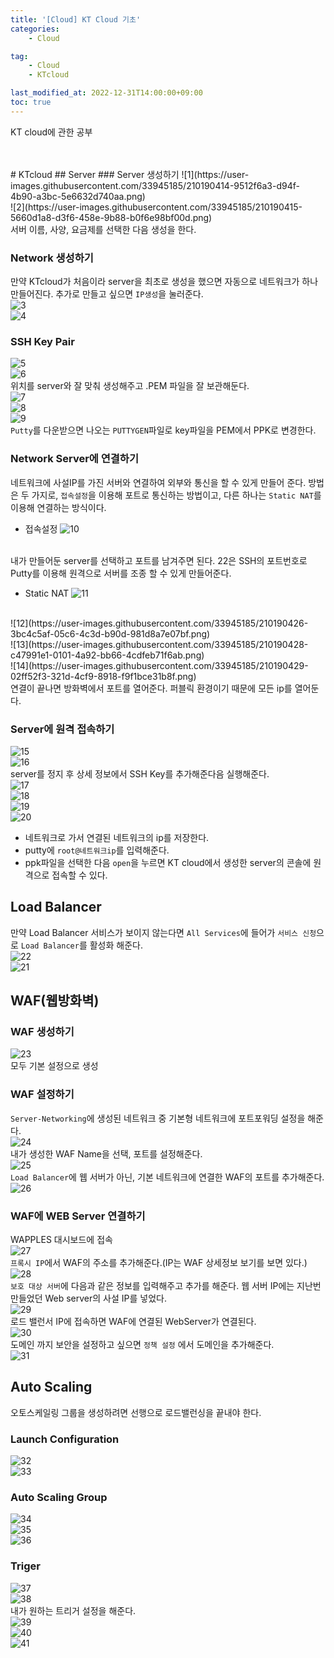 ```yaml
---
title: '[Cloud] KT Cloud 기초'
categories:
    - Cloud

tag:
    - Cloud
    - KTcloud

last_modified_at: 2022-12-31T14:00:00+09:00
toc: true
---
```

KT cloud에 관한 공부<br/>

 <br/>

 <br/>
# KTcloud
## Server
### Server 생성하기
![1](https://user-images.githubusercontent.com/33945185/210190414-9512f6a3-d94f-4b90-a3bc-5e6632d740aa.png)
<br/>
![2](https://user-images.githubusercontent.com/33945185/210190415-5660d1a8-d3f6-458e-9b88-b0f6e98bf00d.png)
<br/>
서버 이름, 사양, 요금제를 선택한 다음 생성을 한다.<br/>

### Network 생성하기
만약 KTcloud가 처음이라 server을 최초로 생성을 했으면 자동으로 네트워크가 하나 만들어진다. 추가로 만들고 싶으면 `IP생성`을 눌러준다.<br/>
![3](https://user-images.githubusercontent.com/33945185/210190416-1696273d-9d43-437c-bb06-78affd788757.png)
<br/>
![4](https://user-images.githubusercontent.com/33945185/210190418-a19c4424-d408-4fe2-9d57-8c75e039d4cc.png)
<br/>

### SSH Key Pair
![5](https://user-images.githubusercontent.com/33945185/210190419-b3d063b8-d8cb-42ad-9afc-eb0eb1510a53.png)
<br/>
![6](https://user-images.githubusercontent.com/33945185/210190420-ac642082-8189-426d-b926-68dadc6f0ad0.png)
<br/>
위치를 server와 잘 맞춰 생성해주고 .PEM 파일을 잘 보관해둔다.<br/>
![7](https://user-images.githubusercontent.com/33945185/210190421-3a862eaf-4ca0-4a20-b4ca-d5fd693980c2.png)
<br/>
![8](https://user-images.githubusercontent.com/33945185/210190422-51eac7e8-7b93-446f-aa91-2b0f74142447.png)
<br/>
![9](https://user-images.githubusercontent.com/33945185/210190423-1fb4c362-7224-48f3-9796-148ec692d058.png)
<br/>
`Putty`를 다운받으면 나오는 `PUTTYGEN`파일로 key파일을 PEM에서 PPK로 변경한다.<br/>

### Network Server에 연결하기
네트워크에 사설IP를 가진 서버와 연결하여 외부와 통신을 할 수 있게 만들어 준다. 방법은 두 가지로, `접속설정`을 이용해 포트로 통신하는 방법이고, 다른 하나는 `Static NAT`를 이용해 연결하는 방식이다.
- 접속설정
    ![10](https://user-images.githubusercontent.com/33945185/210190424-5e34500f-25b3-4353-a667-d58346bd88c0.png)
<br/>
    내가 만들어둔 server를 선택하고 포트를 남겨주면 된다. 22은 SSH의 포트번호로 Putty를 이용해 원격으로 서버를 조종 할 수 있게 만들어준다.

- Static NAT
    ![11](https://user-images.githubusercontent.com/33945185/210190425-9e8e41cf-d9ad-4ba4-ab01-fa6006c375c7.png)
<br/>
    ![12](https://user-images.githubusercontent.com/33945185/210190426-3bc4c5af-05c6-4c3d-b90d-981d8a7e07bf.png)
<br/>
    ![13](https://user-images.githubusercontent.com/33945185/210190428-c47991e1-0101-4a92-bb66-4cdfeb71f6ab.png)
<br/>
    ![14](https://user-images.githubusercontent.com/33945185/210190429-02ff52f3-321d-4cf9-8918-f9f1bce31b8f.png)
<br/>
    연결이 끝나면 방화벽에서 포트를 열어준다. 퍼블릭 환경이기 때문에 모든 ip를 열어둔다.<br/>

### Server에 원격 접속하기
![15](https://user-images.githubusercontent.com/33945185/210190430-f31bbb86-7774-4a67-8a39-99fb93c8e410.png)
<br/>
![16](https://user-images.githubusercontent.com/33945185/210190432-4c07f4cb-4d30-436f-961d-7fbf4db7ea09.png)
<br/>
server를 정지 후 상세 정보에서 SSH Key를 추가해준다음 실행해준다.<br/>
![17](https://user-images.githubusercontent.com/33945185/210190433-1540eec6-6f8b-4cbf-8354-45a83a49e123.png)
<br/>
![18](https://user-images.githubusercontent.com/33945185/210190434-3a7f804c-c1a2-4158-ae13-fad23bff9c89.png)
<br/>
![19](https://user-images.githubusercontent.com/33945185/210190435-09252947-a508-45d5-a3bc-861759f911c2.png)
<br/>
![20](https://user-images.githubusercontent.com/33945185/210190436-2eda255b-6126-44af-ad3a-c96dd71c7a9c.png)
<br/>
- 네트워크로 가서 연결된 네트워크의 ip를 저장한다.
- putty에 `root@네트워크ip`를 입력해준다.
- ppk파일을 선택한 다음 `open`을 누르면 KT cloud에서 생성한 server의 콘솔에 원격으로 접속할 수 있다.

## Load Balancer
만약 Load Balancer 서비스가 보이지 않는다면 `All Services`에 들어가 `서비스 신청`으로 `Load Balancer`를 활성화 해준다.<br/>
![22](https://user-images.githubusercontent.com/33945185/210190440-5eb80241-6894-4a21-80bd-de7b541ff428.png)
<br/>
![21](https://user-images.githubusercontent.com/33945185/210190438-b4e63dfe-e48c-44bd-82d7-1671a92dafbf.png)
<br/>

## WAF(웹방화벽)
### WAF 생성하기
![23](https://user-images.githubusercontent.com/33945185/210190442-3f3c2fc1-4b61-45e8-a8f1-389d92596c13.png)
<br/>
모두 기본 설정으로 생성<br/>

### WAF 설정하기
`Server-Networking`에 생성된 네트워크 중 기본형 네트워크에 포트포워딩 설정을 해준다.<br/>
![24](https://user-images.githubusercontent.com/33945185/210190444-ff595856-df72-4a32-83be-427c986d0742.png)
<br/>
내가 생성한 WAF Name을 선택, 포트를 설정해준다.<br/>
![25](https://user-images.githubusercontent.com/33945185/210190445-223bd7ac-5321-4c9f-98de-5c445860b63b.png)
<br/>
`Load Balancer`에 웹 서버가 아닌, 기본 네트워크에 연결한 WAF의 포트를 추가해준다.
![26](https://user-images.githubusercontent.com/33945185/210190447-ec512fd6-23e9-4c5b-8141-44145621e327.png)
<br/>

### WAF에 WEB Server 연결하기
WAPPLES 대시보드에 접속<br/>
![27](https://user-images.githubusercontent.com/33945185/210190448-449a7b1a-4cd7-4048-a684-126ca8dc083c.png)
<br/>
`프록시 IP`에서 WAF의 주소를 추가해준다.(IP는 WAF 상세정보 보기를 보면 있다.)
![28](https://user-images.githubusercontent.com/33945185/210190449-4db25f16-bee6-4980-9733-20dab428ce2e.png)
<br/>
`보호 대상 서버`에 다음과 같은 정보를 입력해주고 추가를 해준다. 웹 서버 IP에는 지난번 만들었던 Web server의 사설 IP를 넣었다.<br/>
![29](https://user-images.githubusercontent.com/33945185/210190450-cc8cbb76-21f4-4651-be85-d245968e9441.png)
<br/>
로드 밸런서 IP에 접속하면 WAF에 연결된 WebServer가 연결된다.<br/>
![30](https://user-images.githubusercontent.com/33945185/210190451-a06a6c45-6872-4c68-b001-964e5aca191b.png)
<br/>
도메인 까지 보안을 설정하고 싶으면 `정책 설정` 에서 도메인을 추가해준다.<br/>
![31](https://user-images.githubusercontent.com/33945185/210190453-bc70b50c-68d8-4ef2-96b2-b1535a3485d2.png)
<br/>


## Auto Scaling
오토스케일링 그룹을 생성하려면 선행으로 로드밸런싱을 끝내야 한다.<br/>

### Launch Configuration
![32](https://user-images.githubusercontent.com/33945185/210190454-074bbcfc-ece6-4a7b-961b-b9976db606bb.png)
<br/>
![33](https://user-images.githubusercontent.com/33945185/210190456-7eb37f66-60f2-4d80-9b12-22aaa73fce26.png)
<br/>

### Auto Scaling Group
![34](https://user-images.githubusercontent.com/33945185/210190459-923184aa-725d-456c-83d2-9efe5a798de5.png)
<br/>
![35](https://user-images.githubusercontent.com/33945185/210190460-982abf83-d23d-403d-9aa1-3c17de47d4a7.png)
<br/>
![36](https://user-images.githubusercontent.com/33945185/210190461-50e07ba7-aa11-4b27-aa9d-306571975201.png)
<br/>

### Triger
![37](https://user-images.githubusercontent.com/33945185/210190463-e4bc30ea-186d-4563-b3dc-1337b5b5b0d2.png)
<br/>
![38](https://user-images.githubusercontent.com/33945185/210190466-21c48a76-e9e5-4d58-aad6-632fd19ed9be.png)
<br/>
내가 원하는 트리거 설정을 해준다.<br/>
![39](https://user-images.githubusercontent.com/33945185/210190467-14aae40d-5797-4d17-961d-cc3706ba5ab9.png)
<br/>
![40](https://user-images.githubusercontent.com/33945185/210190468-88bf3743-36f1-4398-a1bc-9e7aae85201f.png)
<br/>
![41](https://user-images.githubusercontent.com/33945185/210190469-84cd2f67-7068-412b-9f1a-f9d642922ce1.png)
<br/>
